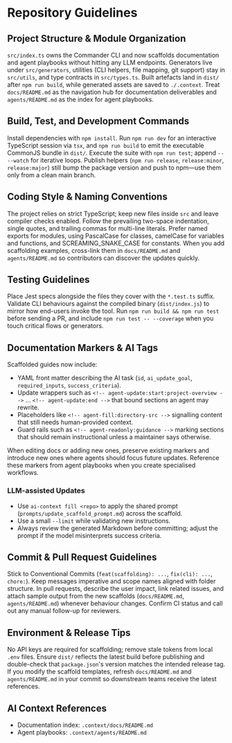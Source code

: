 # Repository Guidelines

## Project Structure & Module Organization
`src/index.ts` owns the Commander CLI and now scaffolds documentation and agent playbooks without hitting any LLM endpoints. Generators live under `src/generators`, utilities (CLI helpers, file mapping, git support) stay in `src/utils`, and type contracts in `src/types.ts`. Built artefacts land in `dist/` after `npm run build`, while generated assets are saved to `./.context`. Treat `docs/README.md` as the navigation hub for documentation deliverables and `agents/README.md` as the index for agent playbooks.

## Build, Test, and Development Commands
Install dependencies with `npm install`. Run `npm run dev` for an interactive TypeScript session via `tsx`, and `npm run build` to emit the executable CommonJS bundle in `dist/`. Execute the suite with `npm run test`; append `-- --watch` for iterative loops. Publish helpers (`npm run release`, `release:minor`, `release:major`) still bump the package version and push to npm—use them only from a clean main branch.

## Coding Style & Naming Conventions
The project relies on strict TypeScript; keep new files inside `src` and leave compiler checks enabled. Follow the prevailing two-space indentation, single quotes, and trailing commas for multi-line literals. Prefer named exports for modules, using PascalCase for classes, camelCase for variables and functions, and SCREAMING_SNAKE_CASE for constants. When you add scaffolding examples, cross-link them in `docs/README.md` and `agents/README.md` so contributors can discover the updates quickly.

## Testing Guidelines
Place Jest specs alongside the files they cover with the `*.test.ts` suffix. Validate CLI behaviours against the compiled binary (`dist/index.js`) to mirror how end-users invoke the tool. Run `npm run build && npm run test` before sending a PR, and include `npm run test -- --coverage` when you touch critical flows or generators.

## Documentation Markers & AI Tags
Scaffolded guides now include:
- YAML front matter describing the AI task (`id`, `ai_update_goal`, `required_inputs`, `success_criteria`).
- Update wrappers such as `<!-- agent-update:start:project-overview -->` ... `<!-- agent-update:end -->` that bound sections an agent may rewrite.
- Placeholders like `<!-- agent-fill:directory-src -->` signalling content that still needs human-provided context.
- Guard rails such as `<!-- agent-readonly:guidance -->` marking sections that should remain instructional unless a maintainer says otherwise.

When editing docs or adding new ones, preserve existing markers and introduce new ones where agents should focus future updates. Reference these markers from agent playbooks when you create specialised workflows.

### LLM-assisted Updates
- Use `ai-context fill <repo>` to apply the shared prompt (`prompts/update_scaffold_prompt.md`) across the scaffold.
- Use a small `--limit` while validating new instructions.
- Always review the generated Markdown before committing; adjust the prompt if the model misinterprets success criteria.

## Commit & Pull Request Guidelines
Stick to Conventional Commits (`feat(scaffolding): ...`, `fix(cli): ...`, `chore:`). Keep messages imperative and scope names aligned with folder structure. In pull requests, describe the user impact, link related issues, and attach sample output from the new scaffolds (`docs/README.md`, `agents/README.md`) whenever behaviour changes. Confirm CI status and call out any manual follow-up for reviewers.

## Environment & Release Tips
No API keys are required for scaffolding; remove stale tokens from local `.env` files. Ensure `dist/` reflects the latest build before publishing and double-check that `package.json`'s version matches the intended release tag. If you modify the scaffold templates, refresh `docs/README.md` and `agents/README.md` in your commit so downstream teams receive the latest references.
## AI Context References
- Documentation index: `.context/docs/README.md`
- Agent playbooks: `.context/agents/README.md`

